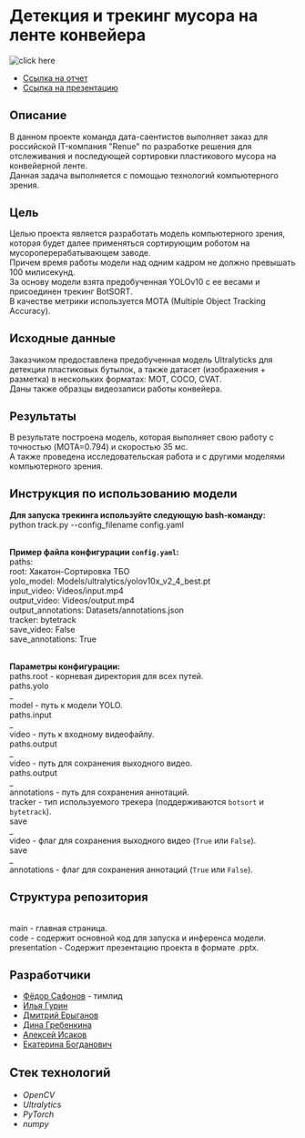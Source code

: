 <h1 align="left">Детекция и трекинг мусора на ленте конвейера</a></h1>

![click here](demo.gif)

* [Ссылка на отчет](https://github.com/FedorSafonov/computer-vision-for-conveyor-belt/blob/report.md/report.md)
* [Ссылка на презентацию](https://github.com/FedorSafonov/computer-vision-for-conveyor-belt/tree/presentation)

<h2 style="font-size: 20px;">Описание</h2>
В данном проекте команда дата-саентистов выполняет заказ для российской IT-компания "Renue" по разработке решения для отслеживания и последующей сортировки пластикового мусора на конвейерной ленте.
</br>Данная задача выполняется с помощью технологий компьютерного зрения.

<h2 style="font-size: 20px;">Цель</h2>
Целью проекта является разработать модель компьютерного зрения, которая будет далее применяться сортирующим роботом на мусороперерабатывающем заводе.
</br>Причем время работы модели над одним кадром не должно превышать 100 милисекунд.
</br>За основу модели взята предобученная YOLOv10 c ее весами и присоединен трекинг BotSORT. 
</br>В качестве метрики используется MOTA (Multiple Object Tracking Accuracy).

<h2 style="font-size: 20px;">Исходные данные</h2>
Заказчиком предоставлена предобученная модель Ultralyticks для детекции пластиковых бутылок, а также датасет (изображения + разметка) в нескольких форматах: MOT, COCO, CVAT.
</br>Даны также образцы видеозаписи работы конвейера.

<h2 style="font-size: 20px;">Результаты</h2>
В результате построена модель, которая выполняет свою работу с точностью (MOTA=0.794) и скоростью 35 мс.
</br>А также проведена исcледовательская работа и с другими моделями компьютерного зрения.

<h2 style="font-size: 20px;">Инструкция по использованию модели</h2>

**Для запуска трекинга используйте следующую bash-команду:**
 </br>python track.py --config_filename config.yaml

</br>**Пример файла конфигурации `config.yaml`:**
 </br>paths:
 </br>root: Хакатон-Сортировка ТБО
 </br>yolo_model: Models/ultralytics/yolov10x_v2_4_best.pt
 </br>input_video: Videos/input.mp4
 </br>output_video: Videos/output.mp4
 </br>output_annotations: Datasets/annotations.json
 </br>tracker: bytetrack
 </br>save_video: False
 </br>save_annotations: True

</br>**Параметры конфигурации:**
</br>paths.root - корневая директория для всех путей.
</br>paths.yolo
</br>_
</br>model - путь к модели YOLO.
</br>paths.input
</br>_
</br>video - путь к входному видеофайлу.
</br>paths.output
</br>_
</br>video - путь для сохранения выходного видео.
</br>paths.output
</br>_
</br>annotations - путь для сохранения аннотаций.
</br>tracker - тип используемого трекера (поддерживаются `botsort` и `bytetrack`).
</br>save
</br>_
</br>video - флаг для сохранения выходного видео (`True` или `False`).
</br>save
</br>_
</br>annotations - флаг для сохранения аннотаций (`True` или `False`).


<h2 style="font-size: 20px;">Структура репозитория</h2>
<br> main - главная страница.
<br> code - содержит основной код для запуска и инференса модели.
<br> presentation - Содержит презентацию проекта в формате .pptx.

<h2 style="font-size: 20px;">Разработчики</h2>

* [Фёдор Сафонов](https://) - тимлид 
* [Илья Гурин](https://github.com/IlyaLion) 
* [Дмитрий Ерыганов](https://github.com/Dnevvs)  
* [Дина Гребенкина](https://github.com/DinaGreb) 
* [Алексей Исаков](https://github.com/IT-DS-Alex) 
* [Екатерина Богданович](https://github.com/Kate_B_DS) 

## Стек технологий
+ *OpenCV*
+ *Ultralytics*
+ *PyTorch*
+ *numpy*

